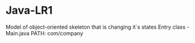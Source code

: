 # Java-LR1
Model of object-oriented skeleton that is changing it`s states
Entry class - Main.java
PATH: com/company





